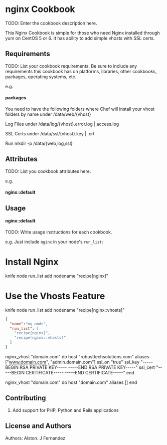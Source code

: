 nginx Cookbook
==============
TODO: Enter the cookbook description here.

This Nginx Cookbook is simple for those who need Nginx installed through yum on CentOS 5 or 6. It has ability to add simple vhosts  with SSL certs.

Requirements
------------
TODO: List your cookbook requirements. Be sure to include any requirements this cookbook has on platforms, libraries, other cookbooks, packages, operating systems, etc.

e.g.
#### packages
You need to have the following folders where Chef will install your vhost
folders by name under /data/web/{vhost}

Log Files under /data/log/{vhost}.error.log | access.log  

SSL Certs under /data/ssl/{vhost}.key | .crt

Run
mkdir -p /data/{web,log,ssl}

Attributes
----------
TODO: List you cookbook attributes here.

e.g.
#### nginx::default

Usage
-----
#### nginx::default
TODO: Write usage instructions for each cookbook.

e.g.
Just include `nginx` in your node's `run_list`:
#  Install Nginx
knife node run_list add nodename "recipe[nginx]"
#  Use the Vhosts Feature
knife node run_list add nodename "recipe[nginx::vhosts]"

```json
{
  "name":"my_node",
  "run_list": [
    "recipe[nginx]",
    "recipe[nginx::vhosts]"
  ]
}
```

nginx_vhost "domain.com" do
 host "robusttechsolutions.com"
 aliases ["www.domain.com", "admin.domain.com"]
 ssl_on "true"
 ssl_key  "-----BEGIN RSA PRIVATE KEY-----
		  -----END RSA PRIVATE KEY-----"
 ssl_cert "-----BEGIN CERTIFICATE-----
		  -----END CERTIFICATE-----"
end

nginx_vhost "domain.com" do
 host "domain.com"
 aliases []
end

Contributing
------------
1) Add support for PHP, Python and Rails applications

License and Authors
-------------------
Authors: Alston. J Fernandez
